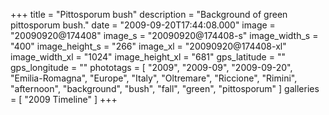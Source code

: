 +++
title = "Pittosporum bush"
description = "Background of green pittosporum bush."
date = "2009-09-20T17:44:08.000"
image = "20090920@174408"
image_s = "20090920@174408-s"
image_width_s = "400"
image_height_s = "266"
image_xl = "20090920@174408-xl"
image_width_xl = "1024"
image_height_xl = "681"
gps_latitude = ""
gps_longitude = ""
phototags = [ "2009", "2009-09", "2009-09-20", "Emilia-Romagna", "Europe", "Italy", "Oltremare", "Riccione", "Rimini", "afternoon", "background", "bush", "fall", "green", "pittosporum" ]
galleries = [ "2009 Timeline" ]
+++
